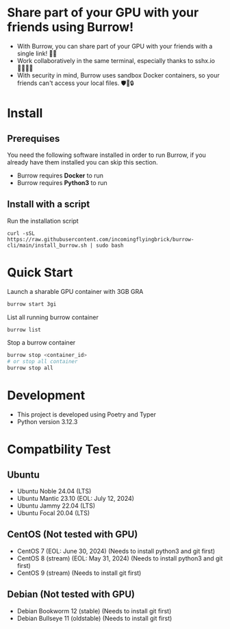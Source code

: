 # Share part of your GPU with your friends using Burrow!

* With Burrow, you can share part of your GPU with your friends with a single link! 🚀🔗
* Work collaboratively in the same terminal, especially thanks to sshx.io 👨‍💻👩‍💻
* With security in mind, Burrow uses sandbox Docker containers, so your friends can't access your local files. 🛡️🐳🔒

# Install

## Prerequises
You need the following software installed in order to run Burrow, if you already have them installed you can skip this section.
* Burrow requires __Docker__ to run
* Burrow requires __Python3__ to run

## Install with a script

Run the installation script
```
curl -sSL https://raw.githubusercontent.com/incomingflyingbrick/burrow-cli/main/install_burrow.sh | sudo bash
```

# Quick Start

Launch a sharable GPU container with 3GB GRA
```bash
burrow start 3gi
```

List all running burrow container
```bash
burrow list
```

Stop a burrow container
```bash
burrow stop <container_id>
# or stop all container
burrow stop all
```

# Development

* This project is developed using Poetry and Typer
* Python version 3.12.3

# Compatbility Test
## Ubuntu
* Ubuntu Noble 24.04 (LTS)
* Ubuntu Mantic 23.10 (EOL: July 12, 2024)
* Ubuntu Jammy 22.04 (LTS)
* Ubuntu Focal 20.04 (LTS)

## CentOS (Not tested with GPU)
* CentOS 7 (EOL: June 30, 2024) (Needs to install python3 and git first)
* CentOS 8 (stream) (EOL: May 31, 2024) (Needs to install python3 and git first)
* CentOS 9 (stream) (Needs to install git first)


## Debian (Not tested with GPU)
* Debian Bookworm 12 (stable) (Needs to install git first)
* Debian Bullseye 11 (oldstable) (Needs to install git first)